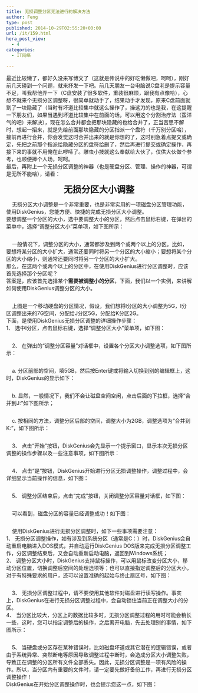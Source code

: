 ```yaml
---
title: 无损调整分区无法进行的解决方法
author: Feng
type: post
published: 2014-10-29T02:55:20+00:00
url: /it/159.html
hera_post_view:
  - 4
categories:
  - IT网络

---
```

最近比较懒了，都好久没来写博文了（这就是传说中的好吃懒做吧，呵呵），刚好前几天碰到一个问题，就来抒发一下吧。前几天朋友一台电脑说C盘老是提示容量不足，叫我帮他弄一下（C盘安装了很多软件，重装很麻烦，跟我有点像哈），心想不就来个无损分区调整呀，很简单就动手了，结果动手才发现，原来C盘前面就割了一块隐藏了（当时有坏道比较集中就这么操作了，操这刀的也是我，在这提醒一下朋友们，如果当遇到坏道比较集中在前面的话，可以用这个分割治疗法（蛮洋气的吧）来解决），现在怎么合并都会把那块隐藏的也给合并了，正当苦思不解时，想起一招来，就是先给前面那块隐藏的分区指派一个盘符（千万别分区哈），接前再进行合并，你会发觉这时合并出来的就是你想的了，这时别急着点提交或确定，先把之前那个指派给隐藏分区的盘符给删了，然后再进行提交或确定操作，再接下来的事就不用俺在此啰嗦了。雕虫小技就这么奉献给大伙了，仅供大伙做个参考，也顺便捧个人场，呵呵。  
最后，再附上一个无损分区调整的神器（也是硬盘分区、管理、操作的神器，可谓是无所不能哈），请看：

<p align="center">
  <span style="font-size: x-large;"><b>无损分区大小调整</b></span>
</p>

    无损分区大小调整是一个非常重要，也是非常实用的一项磁盘分区管理功能，使用DiskGenius，您能方便、快捷的完成无损分区大小调整。  
要想调整一个分区的大小，选中要调整大小的分区，然后点击鼠标右键，在弹出的菜单中，选择“调整分区大小”菜单项，如下图所示：

<p align="center">
  <img decoding="async" src="http://uu126.cn/wp-content/uploads/2014/10/partition-resizing-011.jpg" alt="" />
</p>

    一般情况下，调整分区的大小，通常都涉及到两个或两个以上的分区。比如，要想将某分区的大小扩大，通常还要同时将另一个分区的大小缩小；要想将某个分区的大小缩小，则通常还要同时将另一个分区的大小扩大。  
那么，在这两个或两个以上的分区中，在使用DiskGenius进行分区调整时，应该首先选择那个分区呢？  
答案是，应该首先选择某个**需要被调整小的分区**，下面，我们以一个实例，来讲解如何使用DiskGenius调整分区的大小。

<p align="center">
  <img decoding="async" src="http://uu126.cn/wp-content/uploads/2014/10/partition-resizing-021.jpg" alt="" />
</p>

    上图是一个移动硬盘的分区情况，假设，我们想将I分区的大小调整为5G，I分区调整出来的7G空间，分配给J分区5G，分配给K分区2G。  
下面，是使用DiskGenius无损分区调整的详细操作步骤：  
1、 选中I分区，点击鼠标右键，选择“调整分区大小”菜单项，如下图：

<p align="center">
  <img decoding="async" src="http://uu126.cn/wp-content/uploads/2014/10/partition-resizing-011.jpg" alt="" />
</p>

    2、 在弹出的“调整分区容量”对话框中，设置各个分区大小调整选项，如下图所示：

<p align="center">
  <img decoding="async" src="http://uu126.cn/wp-content/uploads/2014/10/partition-resizing-031.jpg" alt="" />
</p>

    a. 分区前部的空间，填5GB，然后按Enter键或将输入切换到别的编辑框上，这时，DiskGenius的显示如下：

<p align="center">
  <img decoding="async" src="http://uu126.cn/wp-content/uploads/2014/10/partition-resizing-041.jpg" alt="" />
</p>

    b. 显然，一般情况下，我们不会让磁盘空间空闲，点击后面的下拉框，选择“合并到J:”如下图所示；

<p align="center">
  <img decoding="async" src="http://uu126.cn/wp-content/uploads/2014/10/partition-resizing-051.jpg" alt="" />
</p>

    c. 按相同的方法，调整分区后部的空间，调整大小为2GB，调整选项为“合并到K:”，如下图所示：

<p align="center">
  <img decoding="async" src="http://uu126.cn/wp-content/uploads/2014/10/partition-resizing-061.jpg" alt="" />
</p>

    3、 点击“开始”按钮，DiskGenius会先显示一个提示窗口，显示本次无损分区调整的操作步骤以及一些注意事项，如下图所示：

<p align="center">
  <img decoding="async" src="http://uu126.cn/wp-content/uploads/2014/10/partition-resizing-071.jpg" alt="" />
</p>

    4、 点击“是”按钮，DiskGenius开始进行分区无损调整操作，调整过程中，会详细显示当前操作的信息，如下图：

<p align="center">
  <img decoding="async" src="http://uu126.cn/wp-content/uploads/2014/10/partition-resizing-081.jpg" alt="" />
</p>

    5、 调整分区结束后，点击“完成”按钮，关闭调整分区容量对话框，如下图：

<p align="center">
  <img decoding="async" src="http://uu126.cn/wp-content/uploads/2014/10/partition-resizing-091.jpg" alt="" />
</p>

    可以看到，磁盘分区的容量已经调整成功！如下图：

<p align="center">
  <img decoding="async" src="http://uu126.cn/wp-content/uploads/2014/10/partition-resizing-101.jpg" alt="" />
</p>

    使用DiskGenius进行无损分区调整时，如下一些事项需要注意：  
1、 无损分区调整操作，如有涉及到系统分区（通常是C：）时，DiskGenius会自动重启电脑进入DOS模式，并自动运行DiskGenius DOS版来完成无损分区调整工作，分区调整结束后，又会自动重新启动电脑，返回到Windows系统；  
2、 调整分区大小时，DiskGenius支持鼠标操作，可以用鼠标改变分区大小，移动分区位置，切换调整后空间的处理选项等；也可以直接指定调整后的分区大小，对于有特殊要求的用户，还可以设置准确的起始与终止扇区号，如下图：

<p align="center">
  <img decoding="async" src="http://uu126.cn/wp-content/uploads/2014/10/partition-resizing-111.jpg" alt="" />
</p>

    3、 无损分区调整过程中，请不要使用其他软件对磁盘进行读写操作。事实上，DiskGenius在进行无损分区调整过程中，会自动锁住当前正在调整大小的分区。  
4、 当分区比较大，分区上的数据比较多时，无损分区调整过程的用时可能会稍长一些，这时，您可以指定调整后的操作，之后离开电脑，先去处理别的事情，如下图所示：

<p align="center">
  <img decoding="async" src="http://uu126.cn/wp-content/uploads/2014/10/partition-resizing-121.jpg" alt="" />
</p>

    5、 当硬盘或分区存在某种错误时，比如磁盘坏道或其它潜在的逻辑错误，或者由于系统异常、突然断电等原因导致调整过程中断时，会造成分区大小调整失败，导致正在调整的分区所有文件全部丢失。因此，无损分区调整是一项有风险的操作。所以，当分区内有重要的文件时，请一定要先做好备份工作，再进行无损分区调整操作！  
DiskGenius在开始分区调整操作时，也会提示您这一点，如下图：

<p align="center">
  <img decoding="async" src="http://uu126.cn/wp-content/uploads/2014/10/partition-resizing-131.jpg" alt="" />
</p>